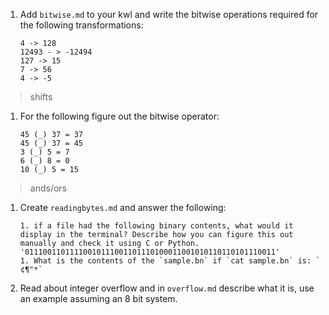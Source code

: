1. Add `bitwise.md` to your kwl and write the bitwise operations required for the following transformations:
    ```
    4 -> 128
    12493 - > -12494
    127 -> 15
    7 -> 56
    4 -> -5
    ```
> shifts
1. For the following figure out the bitwise operator:
    ```
    45 (_) 37 = 37
    45 (_) 37 = 45
    3 (_) 5 = 7
    6 (_) 8 = 0
    10 (_) 5 = 15
    ```
> ands/ors
1. Create `readingbytes.md` and answer the following:
    ```
    1. if a file had the following binary contents, what would it display in the terminal? Describe how you can figure this out manually and check it using C or Python. '01110011011110010111001101110100011001010110110101110011'
    1. What is the contents of the `sample.bn` if `cat sample.bn` is: ` ¢¶"*`
    ```
1. Read about integer overflow and in `overflow.md` describe what it is, use an example assuming an 8 bit system.